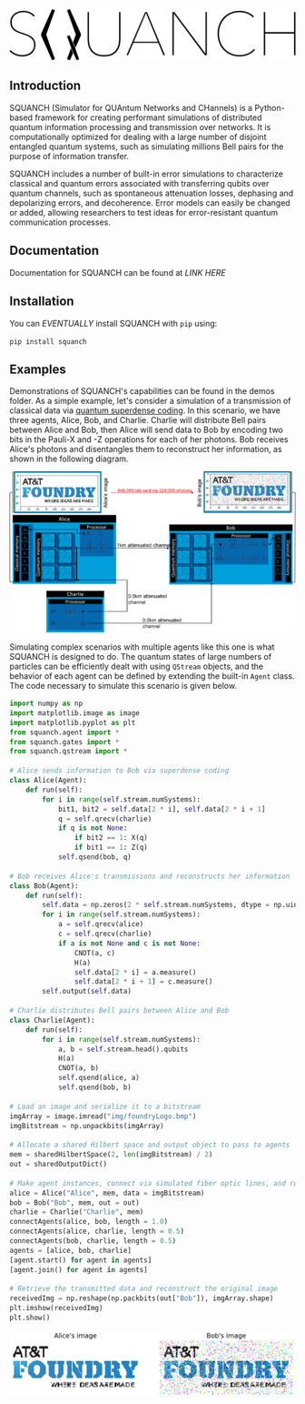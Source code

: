 ![](img/squanchLogo.png)


## Introduction 

SQUANCH (Simulator for QUAntum Networks and CHannels) is a Python-based framework for creating performant simulations of distributed quantum information processing and transmission over networks.
It is computationally optimized for dealing with a large number of disjoint entangled quantum systems, such as simulating 
millions Bell pairs for the purpose of information transfer.

SQUANCH includes a number of built-in error simulations to characterize classical and quantum errors associated with transferring
qubits over quantum channels, such as spontaneous attenuation losses, dephasing and depolarizing errors, and decoherence. 
Error models can easily be changed or added, allowing researchers to test ideas for error-resistant quantum communication processes.

## Documentation

Documentation for SQUANCH can be found at *LINK HERE*

## Installation 

You can *EVENTUALLY* install SQUANCH with `pip` using:

`pip install squanch`

## Examples

Demonstrations of SQUANCH's capabilities can be found in the demos folder. As a simple example, let's consider a simulation of
a transmission of classical data via [quantum superdense coding](https://en.wikipedia.org/wiki/Superdense_coding). In this
scenario, we have three agents, Alice, Bob, and Charlie. Charlie will distribute Bell pairs between Alice and Bob, then Alice will 
send data to Bob by encoding two bits in the Pauli-X and -Z operations for each of her photons. Bob receives Alice's photons and 
disentangles them to reconstruct her information, as shown in the following diagram.

![](img/superdenseABC.png)

Simulating complex scenarios with multiple agents like this one is what SQUANCH is designed to do. The quantum states of large
numbers of particles can be efficiently dealt with using `QStream` objects, and the behavior of each agent can be defined by 
extending the built-in `Agent` class. The code necessary to simulate this scenario is given below.

```python
import numpy as np
import matplotlib.image as image
import matplotlib.pyplot as plt
from squanch.agent import *
from squanch.gates import *
from squanch.qstream import *

# Alice sends information to Bob via superdense coding
class Alice(Agent):
    def run(self):
        for i in range(self.stream.numSystems):
            bit1, bit2 = self.data[2 * i], self.data[2 * i + 1]
            q = self.qrecv(charlie)
            if q is not None:
                if bit2 == 1: X(q)
                if bit1 == 1: Z(q)
            self.qsend(bob, q)

# Bob receives Alice's transmissions and reconstructs her information
class Bob(Agent):
    def run(self):
        self.data = np.zeros(2 * self.stream.numSystems, dtype = np.uint8)
        for i in range(self.stream.numSystems):
            a = self.qrecv(alice)
            c = self.qrecv(charlie)
            if a is not None and c is not None:
                CNOT(a, c)
                H(a)
                self.data[2 * i] = a.measure()
                self.data[2 * i + 1] = c.measure()
        self.output(self.data)

# Charlie distributes Bell pairs between Alice and Bob
class Charlie(Agent):
    def run(self):
        for i in range(self.stream.numSystems):
            a, b = self.stream.head().qubits
            H(a)
            CNOT(a, b)
            self.qsend(alice, a)
            self.qsend(bob, b)

# Load an image and serialize it to a bitstream
imgArray = image.imread("img/foundryLogo.bmp")
imgBitstream = np.unpackbits(imgArray)

# Allocate a shared Hilbert space and output object to pass to agents
mem = sharedHilbertSpace(2, len(imgBitstream) / 2)
out = sharedOutputDict()

# Make agent instances, connect via simulated fiber optic lines, and run them
alice = Alice("Alice", mem, data = imgBitstream)
bob = Bob("Bob", mem, out = out)
charlie = Charlie("Charlie", mem)
connectAgents(alice, bob, length = 1.0)
connectAgents(alice, charlie, length = 0.5)
connectAgents(bob, charlie, length = 0.5)
agents = [alice, bob, charlie]
[agent.start() for agent in agents]
[agent.join() for agent in agents]

# Retrieve the transmitted data and reconstruct the original image
receivedImg = np.reshape(np.packbits(out["Bob"]), imgArray.shape)
plt.imshow(receivedImg)
plt.show()
``` 

![Alice transmitting an image to Bob over 1km simulated fiber optic cable.](img/transmissionDemo.png)